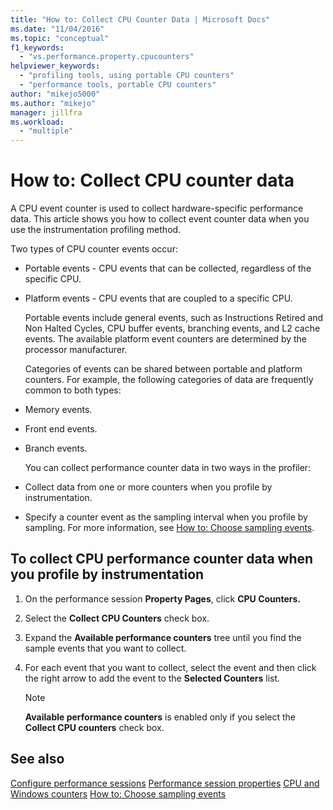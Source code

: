 ```yaml
---
title: "How to: Collect CPU Counter Data | Microsoft Docs"
ms.date: "11/04/2016"
ms.topic: "conceptual"
f1_keywords:
  - "vs.performance.property.cpucounters"
helpviewer_keywords:
  - "profiling tools, using portable CPU counters"
  - "performance tools, portable CPU counters"
author: "mikejo5000"
ms.author: "mikejo"
manager: jillfra
ms.workload:
  - "multiple"
---
```

# How to: Collect CPU counter data

A CPU event counter is used to collect hardware-specific performance data. This article shows you how to collect event counter data when you use the instrumentation profiling method.

Two types of CPU counter events occur:

- Portable events - CPU events that can be collected, regardless of the specific CPU.

- Platform events - CPU events that are coupled to a specific CPU.

  Portable events include general events, such as Instructions Retired and Non Halted Cycles, CPU buffer events, branching events, and L2 cache events. The available platform event counters are determined by the processor manufacturer.

  Categories of events can be shared between portable and platform counters. For example, the following categories of data are frequently common to both types:

- Memory events.

- Front end events.

- Branch events.

  You can collect performance counter data in two ways in the profiler:

- Collect data from one or more counters when you profile by instrumentation.

- Specify a counter event as the sampling interval when you profile by sampling. For more information, see [How to: Choose sampling events](../profiling/how-to-choose-sampling-events.md).

## To collect CPU performance counter data when you profile by instrumentation

1. On the performance session **Property Pages**, click **CPU Counters.**

2. Select the **Collect CPU Counters** check box.

3. Expand the **Available performance counters** tree until you find the sample events that you want to collect.

4. For each event that you want to collect, select the event and then click the right arrow to add the event to the **Selected Counters** list.

    > [!NOTE]
    > **Available performance counters** is enabled only if you select the **Collect CPU counters** check box.

## See also

[Configure performance sessions](../profiling/configuring-performance-sessions.md)
[Performance session properties](../profiling/performance-session-properties.md)
[CPU and Windows counters](../profiling/cpu-and-windows-counters.md)
[How to: Choose sampling events](../profiling/how-to-choose-sampling-events.md)